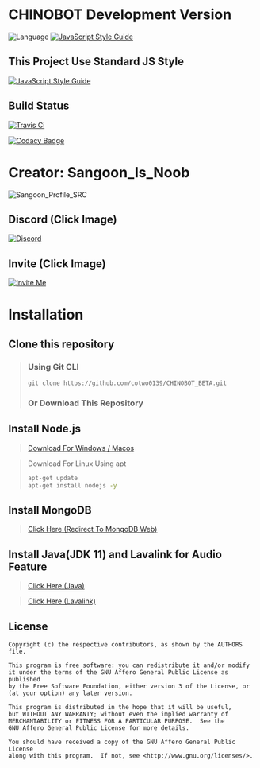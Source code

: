 # CHINOBOT Development Version
![Language](https://img.shields.io/badge/language-Javascript,%20Node.js-brightgreen) [![JavaScript Style Guide](https://img.shields.io/badge/code_style-standard-brightgreen.svg)](https://standardjs.com)
## This Project Use Standard JS Style
[![JavaScript Style Guide](https://cdn.rawgit.com/standard/standard/master/badge.svg)](https://github.com/standard/standard)

## Build Status
[![Travis Ci](https://travis-ci.com/cotwo0139/CHINOBOT_BETA.svg?token=rtPaeqP7d7seUevMjp7B&branch=master)](https://travis-ci.com/cotwo0139/CHINOBOT_BETA)

[![Codacy Badge](https://api.codacy.com/project/badge/Grade/27e6dd6d058644c990b3d103757f99ea)](https://www.codacy.com?utm_source=github.com&amp;utm_medium=referral&amp;utm_content=cotwo0139/CHINOBOT_BETA&amp;utm_campaign=Badge_Grade)
# Creator: Sangoon_Is_Noob
![Sangoon_Profile_SRC](https://chinobot.ga/author_profile.png)

## Discord (Click Image)
[![Discord](https://img.shields.io/discord/562920560955228176?style=for-the-badge)](https://discord.gg/ucDCPAY)

## Invite (Click Image)
[![Invite Me](https://img.shields.io/badge/Discord-Invite-brightgreen)](https://discordapp.com/oauth2/authorize?client_id=577055261785718793&scope=bot)

# Installation

## Clone this repository
> ### Using Git CLI
> ``` cd ./mybot
> git clone https://github.com/cotwo0139/CHINOBOT_BETA.git
> ```
> ### Or Download This Repository

## Install Node.js
> [Download For Windows / Macos](https://nodejs.org/en/download/)

> Download For Linux Using apt
> ```bash
> apt-get update
> apt-get install nodejs -y
> ```

## Install MongoDB

> [Click Here (Redirect To MongoDB Web)](https://docs.mongodb.com/manual/installation/#mongodb-community-edition-installation-tutorials)

## Install Java(JDK 11) and Lavalink for Audio Feature

> [Click Here (Java)](https://www.oracle.com/java/technologies/javase-downloads.html)

> [Click Here (Lavalink)](https://github.com/Frederikam/Lavalink/blob/master/README.md)

## License

```
Copyright (c) the respective contributors, as shown by the AUTHORS file.

This program is free software: you can redistribute it and/or modify
it under the terms of the GNU Affero General Public License as published
by the Free Software Foundation, either version 3 of the License, or
(at your option) any later version.

This program is distributed in the hope that it will be useful,
but WITHOUT ANY WARRANTY; without even the implied warranty of
MERCHANTABILITY or FITNESS FOR A PARTICULAR PURPOSE.  See the
GNU Affero General Public License for more details.

You should have received a copy of the GNU Affero General Public License
along with this program.  If not, see <http://www.gnu.org/licenses/>.
```
